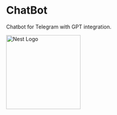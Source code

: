 # ChatBot
Chatbot for Telegram with GPT integration.

<a href="https://youtu.be/iFvckOJ3hbU?t=5" target="blank"><img src="https://static.wikia.nocookie.net/houkai-star-rail/images/b/b1/Pom-Pom_Sticker_04.png" width="200" alt="Nest Logo" /></a>
</p>